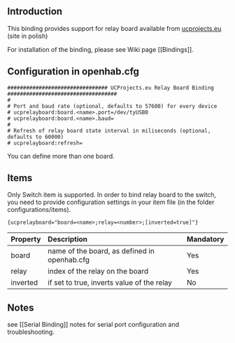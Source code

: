 ## Introduction

This binding provides support for relay board available from [ucprojects.eu](http://ucprojects.eu) (site in polish)

For installation of the binding, please see Wiki page [[Bindings]].

## Configuration in openhab.cfg

    ################################ UCProjects.eu Relay Board Binding ###################################
    #
    # Port and baud rate (optional, defaults to 57600) for every device
    # ucprelayboard:board.<name>.port=/dev/tyUSB0
    # ucprelayboard:board.<name>.baud=
    #
    # Refresh of relay board state interval in miliseconds (optional, defaults to 60000)
    # ucprelayboard:refresh=

You can define more than one board.

## Items

Only Switch item is supported. In order to bind relay board to the switch, you need to provide configuration settings in your item file (in the folder configurations/items).


```
{ucprelayboard="board=<name>;relay=<number>;[inverted=true]"}
```

| Property | Description | Mandatory |
| :------------- | :-----| :--------- |
| board | name of the board, as defined in openhab.cfg | Yes |
| relay | index of the relay on the board | Yes |
| inverted | if set to true, inverts value of the relay | No |

## Notes

see [[Serial Binding]] notes for serial port configuration and troubleshooting.
